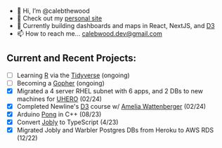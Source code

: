 - 👋 Hi, I’m @calebthewood
- 👀 Check out my [personal site](https://www.calebwood.dev/)
- 🥞 Currently building dashboards and maps in React, NextJS, and [D3](https://www.newline.co/courses/fullstack-d3-masterclass)
- 📫 How to reach me... calebwood.dev@gmail.com

## Current and Recent Projects:
- [ ] Learning [R](https://www.r-project.org/) via the [Tidyverse](https://www.tidyverse.org/) (ongoing)
- [ ] Becoming a [Gopher](https://github.com/calebthewood/going) (ongoing)
- [x] Migrated a 4 server RHEL subnet with 6 apps, and 2 DBs to new machines for [UHERO](https://uhero.hawaii.edu/) (02/24)
- [x] Completed Newline's [D3](https://github.com/calebthewood/newline-d3) course w/ [Amelia Wattenberger](https://wattenberger.com/) (02/24)
- [x] Arduino [Pong](https://github.com/calebthewood/Arduino/tree/main/pong) in C++ (08/23)
- [x] Convert [Jobly](https://github.com/calebthewood/jobly-frontend) to TypeScript (4/23)
- [x] Migrated Jobly and Warbler Postgres DBs from Heroku to AWS RDS (12/22)

<!---
calebthewood/calebthewood is a ✨ special ✨ repository because its `README.md` (this file) appears on your GitHub profile.
You can click the Preview link to take a look at your changes.
--->
